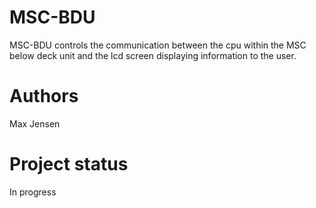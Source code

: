 # MSC-BDU
MSC-BDU controls the communication between the cpu within the MSC below deck unit and the lcd screen displaying information to the user.

# Authors
Max Jensen

# Project status
In progress